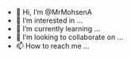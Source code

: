 - 👋 Hi, I’m @MrMohsenA
- 👀 I’m interested in ...
- 🌱 I’m currently learning ...
- 💞️ I’m looking to collaborate on ...
- 📫 How to reach me ...

<!---
MrMohsenA/MrMohsenA is a ✨ special ✨ repository because its `README.md` (this file) appears on your GitHub profile.
You can click the Preview link to take a look at your changes.
--->
